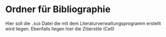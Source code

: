 # Ordner für Bibliographie
Hier soll die `.bib` Datei die mit dem Literaturverwaltungsprogramm erstellt wird liegen.
Ebenfalls liegen hier die Zitierstile (Cell)
